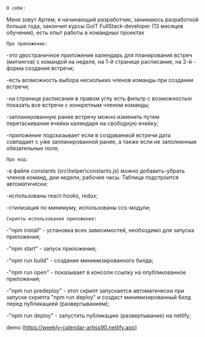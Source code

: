     О себе:

Меня зовут Артем, я начинающий разработчик, занимаюсь разработкой больше года, закончил курсы GoIT FullStack-developer (13 месяцев обучения), есть опыт работы в командных проектах

    Про приложение:

-это двостраничное приложение календарь для планирования встреч (митингов) с командой на неделе, на 1-й странице расписание, на 2-й - форма создания встречи; 

-есть возможность выбора нескольких членов команды при создании встречи;

-на странице расписания в правом углу есть фильтр с возможностью показать все встречи с конкретным членом команды;

-запланированную ранее встречу можно изменить путем перетаскивания ячейки календаря на свободную ячейку;

-приложение подсказывает если в создаваемой встречи дата совпадает с уже запланированной ранее, а также если не заполненные обязательные поля;

    Про код: 

-в файле constants (src\helper\constants.js) можно добавить-убрать членов команд, дни недели, рабочие часы. Таблица подстроится автоматически;

-использованы react-hooks, redux;

-стилизация по минимуму, использованы ccs-модули;

    Скрипты использования приложения:

-"npm install" - установка всех зависимостей, необходимо для запуска приложения;

-"npm start" - запуск приложения;

-"npm run build" - создание минимизированного билда;

-"npm run open" - показывает в консоли ссылку на опубликованное приложения;

-"npm run predeploy" - этот скрипт запускается автоматически при запуске скрипта "npm run deploy" и создаст минимизированный билд перед публикацией (развертыванием);

-"npm run deploy" - запустить публикацию (развертывание) на netlify;

  demo (https://weekly-calendar-artiss90.netlify.app)
